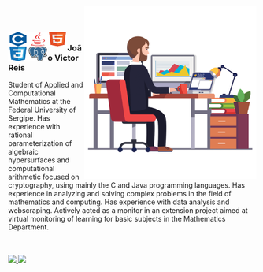 <img align="right" width="350" height="350" src="https://github.com/JvSRS97/JvSRS97/blob/main/Dev4.png">
</br></br>
<div style="display: inline_block"><br>
    <img align="left" height="30" width="40"
        src="https://github.com/devicons/devicon/blob/master/icons/c/c-plain.svg">
    <img align="left" height="30" width="40"
        src="https://raw.githubusercontent.com/devicons/devicon/master/icons/java/java-plain.svg">
    <img align="left" height="30" width="40"
      src="https://raw.githubusercontent.com/devicons/devicon/master/icons/html5/html5-original.svg">
    <img align="left" height="30" width="40"
     src="https://raw.githubusercontent.com/devicons/devicon/master/icons/css3/css3-original.svg">
    <img align="left" height="30" width="40"
     src="https://raw.githubusercontent.com/devicons/devicon/master/icons/postgresql/postgresql-original.svg">
</div>

### João Victor Reis
Student of Applied and Computational Mathematics  at the Federal University of Sergipe. Has experience with rational parameterization of algebraic hypersurfaces and computational arithmetic focused on cryptography, using mainly the C and Java programming languages. Has experience in analyzing and solving complex problems in the field of mathematics and computing. Has experience with data analysis and webscraping. Actively acted as a monitor in an extension project aimed at virtual monitoring of learning for basic subjects in the Mathematics Department. 

</br></br>
<span align="left">
    <a href="https://github.com/JvSRS97">
        <img height="150em" src="https://github-readme-stats.vercel.app/api?username=JvSRS97&show_icons=true&theme=github_dark&include_all_commits=true&count_private=true" />
        <img height="150em" src="https://github-readme-stats.vercel.app/api/top-langs/?username=JvSRS97&layout=compact&langs_count=7&theme=github_dark" />
</span>
